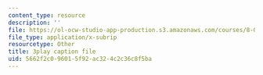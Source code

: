 ```yaml
---
content_type: resource
description: ''
file: https://ol-ocw-studio-app-production.s3.amazonaws.com/courses/8-03sc-physics-iii-vibrations-and-waves-fall-2016/5662f2c096015f92ac324c2c36c8f5ba_mqhO9GT8hD4.vtt
file_type: application/x-subrip
resourcetype: Other
title: 3play caption file
uid: 5662f2c0-9601-5f92-ac32-4c2c36c8f5ba
---
```

